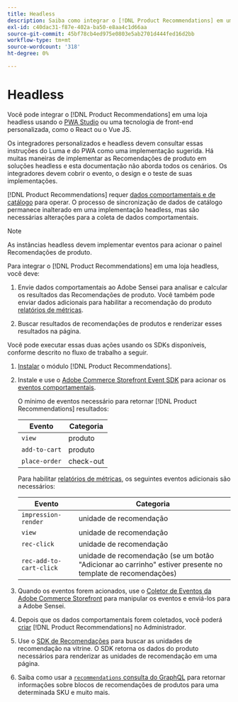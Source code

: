 ```yaml
---
title: Headless
description: Saiba como integrar o [!DNL Product Recommendations] em uma loja headless.
exl-id: c40dac31-f87e-402a-ba50-e8aa4c1d66aa
source-git-commit: 45bf78cb4ed975e0803e5ab2701d444fed16d2bb
workflow-type: tm+mt
source-wordcount: '318'
ht-degree: 0%

---
```


# Headless

Você pode integrar o [!DNL Product Recommendations] em uma loja headless usando o [PWA Studio](https://developer.adobe.com/commerce/pwa-studio/) ou uma tecnologia de front-end personalizada, como o React ou o Vue JS.

Os integradores personalizados e headless devem consultar essas instruções do Luma e do PWA como uma implementação sugerida. Há muitas maneiras de implementar as Recomendações de produto em soluções headless e esta documentação não aborda todos os cenários. Os integradores devem cobrir o evento, o design e o teste de suas implementações.

[!DNL Product Recommendations] requer [dados comportamentais e de catálogo](https://experienceleague.adobe.com/docs/commerce/product-recommendations/developer/development-overview.html) para operar. O processo de sincronização de dados de catálogo permanece inalterado em uma implementação headless, mas são necessárias alterações para a coleta de dados comportamentais.

>[!NOTE]
>
>As instâncias headless devem implementar eventos para acionar o painel Recomendações de produto.

Para integrar o [!DNL Product Recommendations] em uma loja headless, você deve:

1. Envie dados comportamentais ao Adobe Sensei para analisar e calcular os resultados das Recomendações de produto. Você também pode enviar dados adicionais para habilitar a recomendação do produto [relatórios de métricas](workspace.md).

1. Buscar resultados de recomendações de produtos e renderizar esses resultados na página.

Você pode executar essas duas ações usando os SDKs disponíveis, conforme descrito no fluxo de trabalho a seguir.

1. [Instalar](install-configure.md) o módulo [!DNL Product Recommendations].

1. Instale e use o [Adobe Commerce Storefront Event SDK](https://developer.adobe.com/commerce/services/shared-services/storefront-events/sdk/) para acionar os [eventos comportamentais](https://experienceleague.adobe.com/docs/commerce/product-recommendations/developer/events.html).

   O mínimo de eventos necessário para retornar [!DNL Product Recommendations] resultados:

   | Evento | Categoria |
   |--- | ---|
   | `view` | produto |
   | `add-to-cart` | produto |
   | `place-order` | check-out |

   Para habilitar [relatórios de métricas](workspace.md), os seguintes eventos adicionais são necessários:

   | Evento | Categoria |
   |--- | ---|
   | `impression-render` | unidade de recomendação |
   | `view` | unidade de recomendação |
   | `rec-click` | unidade de recomendação |
   | `rec-add-to-cart-click` | unidade de recomendação (se um botão &quot;Adicionar ao carrinho&quot; estiver presente no template de recomendações) |

1. Quando os eventos forem acionados, use o [Coletor de Eventos da Adobe Commerce Storefront](https://developer.adobe.com/commerce/services/shared-services/storefront-events/collector/) para manipular os eventos e enviá-los para a Adobe Sensei.

1. Depois que os dados comportamentais forem coletados, você poderá [criar](create.md) [!DNL Product Recommendations] no Administrador.

1. Use o [SDK de Recomendações](https://developer.adobe.com/commerce/services/product-recommendations/) para buscar as unidades de recomendação na vitrine. O SDK retorna os dados do produto necessários para renderizar as unidades de recomendação em uma página.

1. Saiba como usar a [`recommendations` consulta do GraphQL](https://developer.adobe.com/commerce/services/graphql/recommendations/recommendations/) para retornar informações sobre blocos de recomendações de produtos para uma determinada SKU e muito mais.
